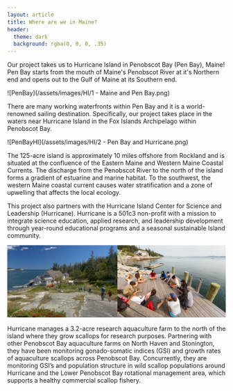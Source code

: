 ```yaml
---
layout: article
title: Where are we in Maine?
header:
  theme: dark
  background: rgba(0, 0, 0, .35)
---
```



Our project takes us to Hurricane Island in Penobscot Bay (Pen Bay), Maine! Pen Bay starts from the mouth of Maine's Penobscot River at it's Northern end and opens out to the Gulf of Maine at its Southern end.

![PenBay](/assets/images/HI/1 - Maine and Pen Bay.png)

There are many working waterfronts within Pen Bay and it is a world-renowned sailing destination. Specifically, our project takes place in the waters near Hurricane Island in the Fox Islands Archipelago within Penobscot Bay.

![PenBayHI](/assets/images/HI/2 - Pen Bay and Hurricane.png)

The 125-acre island is approximately 10 miles offshore from Rockland and is situated at the confluence of the Eastern Maine and Western Maine Coastal Currents. The discharge from the Penobscot River to the north of the island forms a gradient of estuarine and marine habitat. To the southwest, the western Maine coastal current causes water stratification and a zone of upwelling that affects the local ecology.

This project also partners with the Hurricane Island Center for Science and Leadership (Hurricane). Hurricane is a 501c3 non-profit with a mission to integrate science education, applied research, and leadership development through year-round educational programs and a seasonal sustainable Island community. 

![WalkAndGroup](/assets/images/HI/WalkGroupCombo.jpg)

Hurricane manages a 3.2-acre research aquaculture farm to the north of the island where they grow scallops for research purposes. Partnering with other Penobscot Bay aquaculture farms on North Haven and Stonington, they have been monitoring gonado-somatic indices (GSI) and growth rates of aquaculture scallops across Penobscot Bay. Concurrently, they are monitoring GSI’s and population structure in wild scallop populations around Hurricane and the Lower Penobscot Bay rotational management area, which supports a healthy commercial scallop fishery. 
